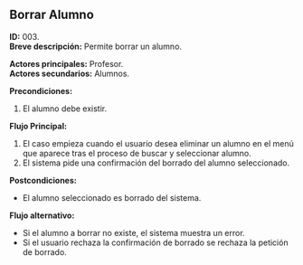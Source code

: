 ## Borrar Alumno

**ID:** 003.  
**Breve descripción:** Permite borrar un alumno.

**Actores principales:** Profesor.  
**Actores secundarios:** Alumnos.

**Precondiciones:**

1. El alumno debe existir.

**Flujo Principal:**

1. El caso empieza cuando el usuario desea eliminar un alumno en el menú que aparece tras el proceso de buscar y seleccionar alumno.
2. El sistema pide una confirmación del borrado del alumno seleccionado.

**Postcondiciones:**

* El alumno seleccionado es borrado del sistema.

**Flujo alternativo:**

* Si el alumno a borrar no existe, el sistema muestra un error.
* Si el usuario rechaza la confirmación de borrado se rechaza la petición de borrado.
